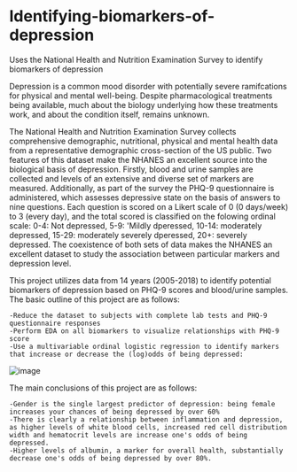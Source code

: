 # Identifying-biomarkers-of-depression
Uses the National Health and Nutrition Examination Survey to identify biomarkers of depression

  Depression is a common mood disorder with potentially severe ramifcations for physical and mental well-being. Despite pharmacological treatments being available, much about the biology underlying how these treatments work, and about the condition itself, remains unknown. 

The National Health and Nutrition Examination Survey collects comprehensive demographic, nutritional, physical and mental health data from a representative demographic cross-section of the US public. Two features of this dataset make the NHANES an excellent source into the biological basis of depression.  Firstly, blood and urine samples are collected and levels of an extensive and diverse set of markers are measured. Additionally, as part of the survey the PHQ-9 questionnaire is administered, which assesses depressive state on the basis of answers to nine questions. Each question is scored on a Likert scale of 0 (0 days/week) to 3 (every day), and the total scored is classified on the folowing ordinal scale: 0-4: Not depressed, 5-9: 'Mildly dperessed, 10-14: moderately depressed, 15-29: moderately severely dperessed, 20+: severely depressed. The coexistence of both sets of data makes the NHANES an excellent dataset to study the association between particular markers and depression level.

This project utilizes data from 14 years (2005-2018) to identify potential biomarkers of depression based on PHQ-9 scores and blood/urine samples. The basic outline of this project are as follows:

    -Reduce the dataset to subjects with complete lab tests and PHQ-9 questionnaire responses
    -Perform EDA on all biomarkers to visualize relationships with PHQ-9 score
    -Use a multivariable ordinal logistic regression to identify markers that increase or decrease the (log)odds of being depressed:
  
![image](https://user-images.githubusercontent.com/89553765/195698027-075fb6b8-0175-45d4-929d-78d8cc5f7f84.png)

The main conclusions of this project are as follows:

    -Gender is the single largest predictor of depression: being female increases your chances of being depressed by over 60%
    -There is clearly a relationship between inflammation and depression, as higher levels of white blood cells, increased red cell distribution width and hematocrit levels are increase one's odds of being depressed. 
    -Higher levels of albumin, a marker for overall health, substantially decrease one's odds of being depressed by over 80%.
